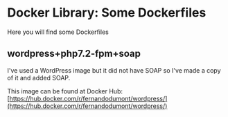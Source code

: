 # Docker Library: Some Dockerfiles

Here you will find some Dockerfiles

## wordpress+php7.2-fpm+soap

I've used a WordPress image but it did not have SOAP so I've made a copy of it and added SOAP.

This image can be found at Docker Hub: [https://hub.docker.com/r/fernandodumont/wordpress/](https://hub.docker.com/r/fernandodumont/wordpress/)
